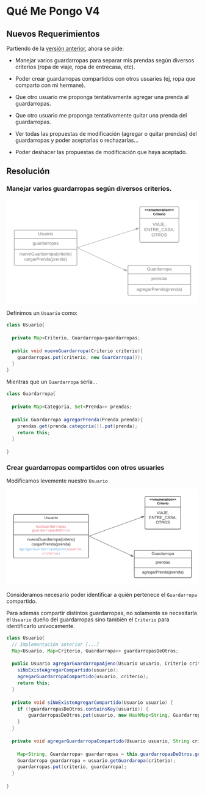 # Qué Me Pongo V4

## Nuevos Requerimientos

Partiendo de la [versión anterior](./04-qmp.md), ahora se pide:

- Manejar varios guardarropas para separar mis prendas según diversos criterios (ropa de viaje, ropa de entrecasa, etc).

- Poder crear guardarropas compartidos con otros usuaries (ej, ropa que comparto con mi hermane).

- Que otro usuario me proponga tentativamente agregar una prenda al guardarropas.

- Que otro usuario me proponga tentativamente quitar una prenda del guardarropas.

- Ver todas las propuestas de modificación (agregar o quitar prendas) del guardarropas y poder aceptarlas o rechazarlas...

- Poder deshacer las propuestas de modificación que haya aceptado.

## Resolución

### Manejar varios guardarropas según diversos criterios.

![varios guardarropas](images/qmp-iteration-5-1.png)

Definimos un `Usuario` como:

```java
class Usuario{

  private Map<Criterio, Guardarropa>guardarropas;

  public void nuevoGuardarropa(Criterio criterio){
    guardarropas.put(criterio, new Guardarropa());
  }
}
```

Mientras que un `Guardarropa` sería...

```java
class Guardarropa{

  private Map<Categoria, Set<Prenda>> prendas;

  public Guardarropa agregarPrenda(Prenda prenda){
    prendas.get(prenda.categoria()).put(prenda);
    return this;
  }

}
```

### Crear guardarropas compartidos con otros usuaries

Modificamos levemente nuestro `Usuario`

![condicion climatica](images/qmp-iteration-5-2.png)

Consideramos necesario poder identificar a quién pertenece el `Guardarropa` compartido.

Para además compartir distintos guardarropas, no solamente se necesitaría el `Usuario` dueño del guardarropas sino también el `Criterio` para identificarlo unívocamente.

```java
class Usuario{
  // Implementación anterior [...]
  Map<Usuario, Map<Criterio, Guardarropa>> guardarropasDeOtros;

  public Usuario agregarGuardarropaAjeno(Usuario usuario, Criterio criterio) {
    siNoExisteAgregarCompartido(usuario);
    agregarGuardarropaCompartido(usuario, criterio);
    return this;
  }

  private void siNoExisteAgregarCompartido(Usuario usuario) {
    if (!guardarropasDeOtros.containsKey(usuario)) {
        guardarropasDeOtros.put(usuario, new HashMap<String, Guardarropa>());
    }
  }

  private void agregarGuardarropaCompartido(Usuario usuario, String criterio) {

    Map<String, Guardarropa> guardarropas = this.guardarropasDeOtros.get(usuario);
    Guardarropa guardarropa = usuario.getGuardaropa(criterio);
    guardarropas.put(criterio, guardarropa);
  }

}
```
